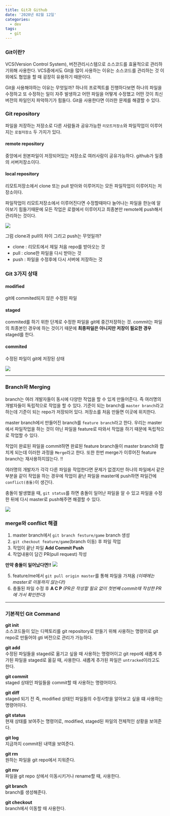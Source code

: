 ```yaml
---
title: Git과 Github
date: '2020년 02월 12일'
categories:
  - dev
tags:
  - git
---
```


### Git이란?

VCS(Version Control System), 버전관리시스템으로 소스코드를 효율적으로 관리하기위해 사용한다. VCS중에서도 Git을 많이 사용하는 이유는 소스코드를 관리하는 것 이외에도 협업을 할 때 굉장히 유용하기 때문이다.

Git을 사용해야하는 이유는 무엇일까?
하나의 프로젝트를 진행하다보면 하나의 파일을 수정하고 또 수정하는 일이 자주 발생하고 어떤 파일을 어떻게 수정했고 어떤 것이 최신버전의 파일인지 파악하기가 힘들다. Git을 사용한다면 이러한 문제를 해결할 수 있다.

### Git repository

파일을 저장하는 저장소로 다른 사람들과 공유가능한 `리모트저장소`와 파일작업이 이루어지는 `로컬저장소` 두 가지가 있다.

#### remote repository

중앙에서 원본파일이 저장되어있는 저장소로 여러사람이 공유가능하다. github가 일종의 서버저장소이다.

#### local repository

리모트저장소에서 clone 또는 pull 받아와 이루어지는 모든 파일작업이 이루어지는 저장소이다.

파일작업이 리모트저장소에서 이루어진다면 수정할때마다 늘어나는 파일을 한눈에 알아보기 힘들기때문에 모든 작업은 로컬에서 이루어지고 최종본만 remote에 push해서 관리하는 것이다.

![](https://images.velog.io/images/ppl8709/post/ef242d31-2851-4fa5-9112-15959028ffd0/image.png)

그럼 clone과 pull의 차이 그리고 push는 무엇일까?

- clone : 리모트에서 제일 처음 repo를 받아오는 것
- pull : clone한 파일을 다시 받아는 것
- push : 파일을 수정후에 다시 서버에 저장하는 것

### Git 3가지 상태

#### modified

git에 commited되지 않은 수정된 파일

#### staged

commited를 하기 위한 단계로 수정한 파일을 git에 중간저장하는 것. commit는 파일의 최종본인 경우에 하는 것이기 때문에 **최종파일은 아니지만 저장이 필요한 경우** staged를 한다.

#### commited

수정된 파일이 git에 저장된 상태

![](https://images.velog.io/images/ppl8709/post/91034005-0dcf-4874-97d8-8037238e65cc/image.png)

---

### Branch와 Merging

branch는 여러 개발자들이 동시에 다양한 작업을 할 수 있게 만들어준다. 즉 여러명의 개발자들이 독립적으로 작업을 할 수 있다.
기준이 되는 branch를 `master branch`라고 하는데 기준이 되는 repo가 저장되어 있다. 저장소를 처음 만들면 이곳에 위치한다.

master branch에서 만들어진 branch를 `feature branch`라고 한다. 우리는 master에서 파일작업을 하는 것이 아닌 파일을 feature로 따와서 작업을 하기 때문에 독립적으로 작업할 수 있다.

작업이 완료된 파일을 commit하면 완료된 feature branch들이 master branch와 합치게 되는데 이러한 과정을 `Merge`라고 한다. 또한 한번 merge가 이루어진 feature branch는 재사용하지않는다. !!

여러명의 개발자가 각각 다른 파일을 작업한다면 문제가 없겠지만 하나의 파일에서 같은 부분을 같이 작업을 하는 경우에 작업이 끝난 파일을 master에 push하면 파일간에 `conflict(충돌)`이 생긴다.

충돌이 발생했을 때, `git status`를 하면 충돌이 일어난 파일을 알 수 있고 파일을 수정한 뒤에 다시 master로 push해주면 해결할 수 있다.

![](https://images.velog.io/images/ppl8709/post/dfa2040f-cfa1-4885-bbc8-966335c031d8/image.png)

### merge와 conflict 해결

1. master branch에서 `git branch festure/game` branch 생성
2. `git checkout feature/game`(branch 이동) 후 파일 작업
3. 작업이 끝난 파일 **Add Commit Push**
4. 작업내용이 담긴 PR(pull request) 작성

**만약 충돌이 일어났다면!!**
![](https://images.velog.io/images/ppl8709/post/81990cd2-baf2-4042-8a0d-abfc6651c358/image.png)

5. feature/me에서 `git pull origin master`를 통해 파일을 가져옴 _(이때에는 master로 이동하지 않는다!)_
6. 충돌된 파일 수정 후 **A C P**
   _(PR은 작성할 필요 없이 첫번째 commit때 작성한 PR에 가서 확인한다)_

---

### 기본적인 Git Command

**git init**
</br>
소스코드들이 있는 디렉토리를 git repository로 만들기 위해 사용하는 명령어로 git repo로 만들어야 gti 버전으로 관리가 가능하다.
</br>

**git add**
</br>
수정된 파일들을 staged로 옮기고 싶을 때 사용하는 명령어이고 git repo에 새롭게 추가된 파일을 staged로 옮길 때, 사용한다. 새롭게 추가된 파일은 `untracked`이라고도 한다.
</br>

**git commit**
</br>
staged 상태인 파일들을 commit할 때 사용하는 명령어이다.
</br>

**git diff**
</br>
staged 되기 전 즉, modified 상태인 파일들의 수정사항을 알아보고 싶을 떄 사용하는 명령어이다.
</br>

**git status**
</br>
현재 상태를 보여주는 명령어로, modified, staged된 파일의 전체적인 상황을 보여준다.
</br>

**git log**
</br>
지금까지 commit된 내역을 보여준다.
</br>

**git rm**
</br>
원하는 파일을 git repo에서 지워준다.
</br>

**git mv**
</br>
파일을 git repo 상에서 이동시키거나 rename할 때, 사용한다.
</br>

**git branch**
</br>
branch를 생성해준다.
</br>

**git checkout**
</br>
branch에서 이동할 때 사용한다.

